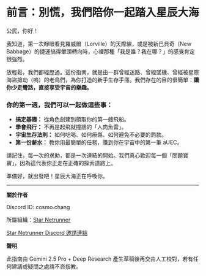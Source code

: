 # 前言：別慌，我們陪你一起踏入星辰大海

公民，你好！

我知道，第一次睜眼看見羅威爾（Lorville）的天際線，或是被新巴貝奇（New Babbage）的捷運搞得暈頭轉向時，心裡那種「我是誰？我在哪？」的感覺肯定很強烈。

放輕鬆，我們都經歷過。這份指南，就是由一群曾經迷路、曾經墜機、曾經被星際海盜搶劫（嗚）的老鳥們，為你打造的新手生存手冊。我們存在的目的很簡單：**讓你少走彎路，直接享受宇宙的樂趣。**

### 你的第一週，我們可以一起做這些事：

- **搞定基礎：** 從角色創建到領取你的第一艘飛船。
- **學會飛行：** 不再是起飛就撞牆的「人肉魚雷」。
- **宇宙生存法則：** 如何吃喝、如何療傷、如何避免不必要的罰款。
- **第一份薪水：** 教你用最簡單的任務，賺到你在宇宙中的第一筆 aUEC。

請記住，每一次的求助，都是一次連結的開始。我們真心歡迎每一個「問題寶寶」，因為這代表你正走在正確的探索道路上。

準備好，就出發吧！星辰大海正在呼喚你。

---

**關於作者**

Discord ID: cosmo.chang

所屬組織：[Star Netrunner](https://robertsspaceindustries.com/en/orgs/SNRO)

[Star Netrunner Discord 邀請連結](https://discord.gg/2H8X3dq83n)

**聲明**

此指南由 Gemini 2.5 Pro + Deep Research 產生草稿後再交由人工校對，若有任何建議或疑問之處請不吝指教。
